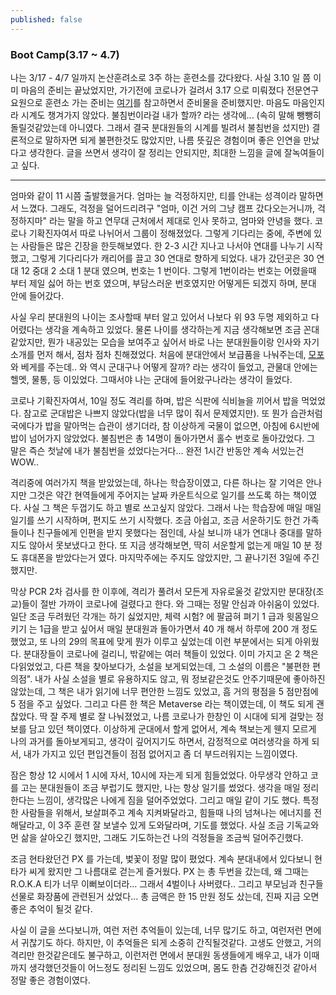 ```yaml
---
published: false
---
```

### Boot Camp(3.17 ~ 4.7)

나는 3/17 - 4/7 일까지 논산훈려소로 3주 하는 훈련소를 갔다왔다. 사실 3.10 일 쯤 이미 마음의 준비는 끝났었지만, 가기전에 코로나가 걸려서 3.17 으로 미뤄졌다 전문연구요원으로 훈련소 가는 준비는 [여기](https://gist.github.com/hylowaker/6067fc5c45a85b10445011e16da16130)를 참고하면서 준비물을 준비했지만. 마음도 마음인지라 시계도 챙겨가지 않았다. 불침번이라걸 내가 할까? 라는 생각에... (속히 말해 뺑뺑히 돌릴것같았는데 아니였다. 그래서 결국 분대원들의 시계를 빌려서 불침번을 섰지만) 결론적으로 말하자면 되게 불편한것도 많았지만, 나름 뜻깊은 경험이며 좋은 인연을 만났다고 생각한다. 글을 쓰면서 생각이 잘 정리는 안되지만, 최대한 느낌을 글에 잘녹여들이고 싶다. 

---
엄마와 같이 11 시쯤 출발했을거다. 엄마는 늘 걱정하지만, 티를 안내는 성격이라 말하면서 느꼈다. 그래도, 걱정을 덜어드리려구 "엄마, 이건 거의 그냥 캠프 갔다오는거니까, 걱정하지마" 라는 말을 하고 연무대 근처에서 제대로 인사 못하고, 엄마와 안녕을 했다. 코로나 기확진자여서 따로 나뉘어서 그룹이 정해졌었다. 그렇게 기다리는 중에, 주변에 있는 사람들은 많은 긴장을 한듯해보였다. 한 2-3 시간 지나고 나서야 연대를 나누기 시작했고, 그렇게 기다리다가 캐리어를 끌고 30 연대로 향하게 되었다. 내가 갔던곳은 30 연대 12 중대 2 소대 1 분대 였으며, 번호는 1 번이다. 그렇게 1번이라는 번호는 어렸을때 부터 제일 싫어 하는 번호 였으며, 부담스러운 번호였지만 어떻게든 되겠지 하며, 분대 안에 들어갔다. 

사실 우리 분대원의 나이는 조사할때 부터 알고 있어서 나보다 위 93 두명 제외하고 다 어렸다는 생각을 계속하고 있었다. 물론 나이를 생각하는게 지금 생각해보면 조금 꼰대 같았지만, 뭔가 내공있는 모습을 보여주고 싶어서 바로 나는 분대원들이랑 인사와 자기소개를 먼저 해서, 점차 점차 친해졌었다. 처음에 분대안에서 보급품을 나눠주는데, [모포](http://prod.danawa.com/info/?pcode=2454844) 와 베게를 주는데.. 와 역시 군대구나 어떻게 잘까? 라는 생각이 들었고, 관물대 안에는 헬멧, 물통, 등 이있었다. 그때서야 나는 군대에 들어왔구나라는 생각이 들었다. 

코로나 기확진자여서, 10일 정도 격리를 하며, 밥은 식판에 식비늘을 끼어서 밥을 먹었었다. 참고로 군대밥은 나쁘지 않았다(밥을 너무 많이 줘서 문제였지만). 또 뭔가 습관처럼 국에다가 밥을 말아먹는 습관이 생기더라, 참 이상하게 국물이 없으면, 아침에 6시반에 밥이 넘어가지 않았었다. 불침번은 총 14명이 돌아가면서 홀수 번호로 돌아갔었다. 그 말은 즉슨 첫날에 내가 불침번을 섰었다는거다... 완전 1시간 반동안 계속 서있는건 WOW.. 

격리중에 여러가지 책을 받았었는데, 하나는 학습장이였고, 다른 하나는 잘 기억은 안나지만 그것은 약간 현역들에게 주어지는 날짜 카운트식으로 일기를 쓰도록 하는 책이였다. 사실 그 책은 두껍기도 하고 별로 쓰고싶지 않았다. 그래서 나는 학습장에 매일 매일 일기를 쓰기 시작하며, 편지도 쓰기 시작했다. 조금 아쉽고, 조금 서운하기도 한건 가족들이나 친구들에게 인편을 받지 못했다는 점인데, 사실 보니까 내가 연대나 중대를 말하지도 않아서 못보냈다고 한다. 또 지금 생각해보면, 딱히 서운할게 없는게 매일 10 분 정도 휴대폰을 받았다는거 였다. 마지막주에는 주지도 않았지만, 그 끝나기전 3일에 주긴 했지만.

막상 PCR 2차 검사를 한 이후에, 격리가 풀려서 모든게 자유로울것 같았지만 분대장(조교)들이 절반 가까이 코로나에 걸렸다고 한다. 와 그때는 정말 안심과 아쉬움이 있었다. 일단 조금 두려웠던 각개는 하기 싫었지만, 체력 시험? 에 팔굽혀 펴기 1 급과 윗몸일으키기 는 1급을 받고 싶어서 매일 분대원과 돌아가면서 40 개 해서 하루에 200 개 정도 했었고, 또 나의 29의 목표에 맞게 뭔가 이루고 싶었는데 이런 부분에서는 되게 아위웠다. 분대장들이 코로나에 걸리니, 밖같에는 여러 책들이 있었다. 이미 가지고 온 2 책은 다읽었었고, 다른 책을 찾아보다가, 소설을 보게되었는데, 그 소설의 이름은 "불편한 편의점". 내가 사실 소설을 별로 유용하지도 않고, 뭐 정보같은것도 안주기때문에 좋아하진 않았는데, 그 책은 내가 읽기에 너무 편안한 느낌도 있었고, 흠 거의 평점을 5 점만점에 5 점을 주고 싶었다. 그리고 다른 한 책은 Metaverse 라는 책이였는데, 이 책도 되게 괜찮았다. 딱 잘 주제 별로 잘 나눠졌었고, 나름 코로나가 한창인 이 시대에 되게 걸맞는 정보를 담고 있던 책이였다. 이상하게 군대에서 할게 없어서, 계속 책보는게 웬지 모르게 나의 과거를 돌아보게되고, 생각이 깊어지기도 하면서, 감정적으로 여러생각을 하게 되서, 내가 가지고 있던 편입견들이 점점 없어지고 좀 더 부드러워지는 느낌이였다. 

잠은 항상 12 시에서 1 시에 자서, 10시에 자는게 되게 힘들었었다. 아무생각 안하고 코를 고는 분대원들이 조금 부럽기도 했지만, 나는 항상 일기를 썼었다. 생각을 매일 정리한다는 느낌이, 생각많은 나에게 짐을 덜어주었었다. 그리고 매일 같이 기도 했다. 특정한 사람들을 위해서, 보살펴주고 계속 지켜봐달라고, 힘들때 나의 넘쳐나는 에너지를 전해달라고, 이 3주 훈련 잘 보낼수 있게 도와달라며, 기도를 했었다. 사실 조금 기독교와 먼 삶을 살아오긴 했지만, 그래도 기도하는건 나의 걱정들을 조금씩 덜어주긴했다. 

조금 현타왔던건 PX 를 가는데, 벛꽃이 정말 많이 폈었다. 계속 분대내에서 있다보니 현타가 씨게 왔지만 그 나름대로 걷는게 즐거웠다. PX 는 총 두번을 갔는데, 왜 그때는 R.O.K.A 티가 너무 이뻐보이더라... 그래서 4벌이나 사버렸다.. 그리고 부모님과 친구들 선물로 화장품에 관련된거 샀었다... 총 금액은 한 15 만원 정도 샀는데, 진짜 지금 오면 좋은 추억이 될것 같다.

사실 이 글을 쓰다보니까, 여런 저런 추억들이 있는데, 너무 많기도 하고, 여런저런 면에서 귀찮기도 하다. 하지만, 이 추억들은 되게 소중히 간직될것같다. 고생도 안했고, 거의 격리만 한것같은데도 불구하고, 이런저런 면에서 분대원 동생들에게 배우고, 내가 이때까지 생각했던것들이 어느정도 정리된 느낌도 있었으며, 몸도 한츰 건강해진것 같아서 정말 좋은 경험이였다. 